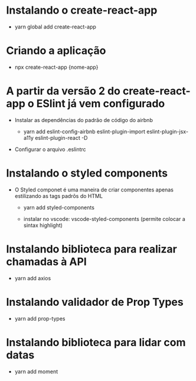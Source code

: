 # Instalando o create-react-app

- yarn global add create-react-app

# Criando a aplicação

- npx create-react-app {nome-app}

# A partir da versão 2 do create-react-app o ESlint já vem configurado

- Instalar as dependências do padrão de código do airbnb

  - yarn add eslint-config-airbnb eslint-plugin-import eslint-plugin-jsx-a11y eslint-plugin-react -D

- Configurar o arquivo .eslintrc

# Instalando o styled components

- O Styled componet é uma maneira de criar componentes apenas estilizando as tags padrõs do HTML

  - yarn add styled-components

  - instalar no vscode: vscode-styled-components (permite colocar a sintax highlight)

# Instalando biblioteca para realizar chamadas à API

- yarn add axios

# Instalando validador de Prop Types

- yarn add prop-types

# Instalando biblioteca para lidar com datas

- yarn add moment
